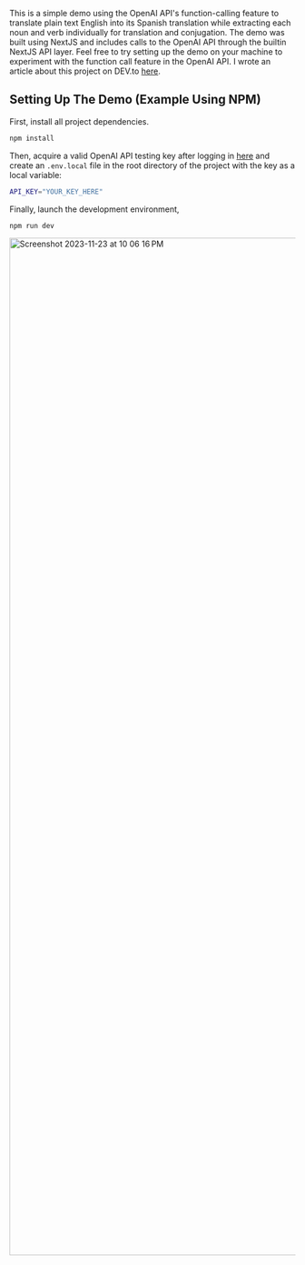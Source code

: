This is a simple demo using the OpenAI API's function-calling feature to translate plain text English into its Spanish translation while extracting each noun and verb individually for translation and conjugation. The demo was built using NextJS and includes calls to the OpenAI API through the builtin NextJS API layer. Feel free to try setting up the demo on your machine to experiment with the function call feature in the OpenAI API. I wrote an article about this project on DEV.to [here](https://dev.to/jamesonkunkel/building-an-ai-translation-app-with-nextjs-by-extracting-json-from-openais-api-2nd7).

## Setting Up The Demo (Example Using NPM)
First, install all project dependencies. 

```bash
npm install
```

Then, acquire a valid OpenAI API testing key after logging in [here](https://platform.openai.com/api-keys) and create an `.env.local` file in the root directory of the project with the key as a local variable:

```bash
API_KEY="YOUR_KEY_HERE"
```

Finally, launch the development environment,

```bash
npm run dev
```
<img width="1790" alt="Screenshot 2023-11-23 at 10 06 16 PM" src="https://github.com/jamesonkunkel/lang-ai-next/assets/125910845/4f4c2d1f-5796-47ae-851e-f4bdc4b642e4">
